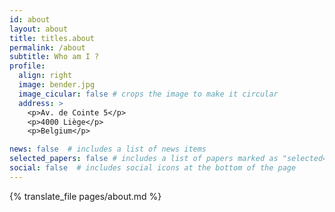 ```yaml
---
id: about
layout: about
title: titles.about
permalink: /about
subtitle: Who am I ?
profile:
  align: right
  image: bender.jpg
  image_cicular: false # crops the image to make it circular
  address: >
    <p>Av. de Cointe 5</p>
    <p>4000 Liège</p>
    <p>Belgium</p>

news: false  # includes a list of news items
selected_papers: false # includes a list of papers marked as "selected={true}"
social: false  # includes social icons at the bottom of the page
---
```


{% translate_file pages/about.md %}
